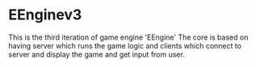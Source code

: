 # EEnginev3
This is the third iteration of game engine 'EEngine'
The core is based on having server which runs the game logic and clients which connect to server and display the game and get input from user.